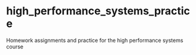 # high_performance_systems_practice
Homework assignments and practice for the high performance systems course
